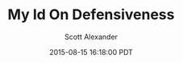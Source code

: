 ---
layout: podcast
title: "My Id On Defensiveness"
author: Scott Alexander
description: https://slatestarcodex.com/2015/08/15/my-id-on-defensiveness/
date: 2015-08-15 16:18:00 PDT
length: 2808394
duration: 702
guid: my-id-on-defensiveness
---